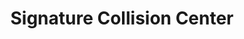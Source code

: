 ---
title: "Signature Collision Center"
url: /baltimore/signature-collision-center/
shop: Autowerkstatt
---